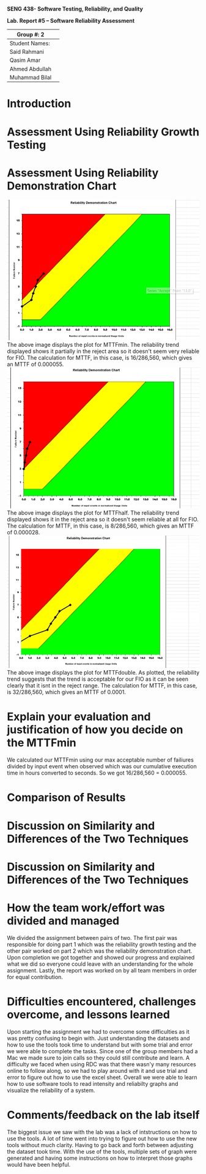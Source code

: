 **SENG 438- Software Testing, Reliability, and Quality**

**Lab. Report \#5 – Software Reliability Assessment**

| Group \#:     2  |   |
|-----------------|---|
| Student Names:  |   |
|            Said Rahmani     |   |
|            Qasim Amar     |   |
|              Ahmed Abdullah
Muhammad Bilal   |   |

# Introduction

# 

# Assessment Using Reliability Growth Testing 

# Assessment Using Reliability Demonstration Chart 
![My Image](images/min.png)
The above image displays the plot for MTTFmin. The reliability trend displayed shows it partially in the reject area so it doesn't seem very reliable for FIO. The calculation for MTTF, in this case, is 16/286,560, which gives an MTTF of 0.000055.
![My Image](images/half.png)
The above image displays the plot for MTTFhalf. The reliability trend displayed shows it in the reject area so it doesn't seem reliable at all for FIO. The calculation for MTTF, in this case, is 8/286,560, which gives an MTTF of 0.000028.
![My Image](images/double.png)
The above image displays the plot for MTTFdouble. As plotted, the reliability trend suggests that the trend is acceptable for our FIO as it can be seen clearly that it isnt in the reject range. The calculation for MTTF, in this case, is 32/286,560, which gives an MTTF of 0.0001.

# Explain your evaluation and justification of how you decide on the MTTFmin
We calculated our MTTFmin using our max acceptable number of failiures divided by input event when observed which was our cumulative execution time in hours converted to seconds. So we got 16/286,560 = 0.000055.


# Comparison of Results

# Discussion on Similarity and Differences of the Two Techniques

# Discussion on Similarity and Differences of the Two Techniques

# How the team work/effort was divided and managed
We divided the assignment between pairs of two. The first pair was responsible for doing part 1 which was the reliability growth testing and the other pair worked on part 2 which was the reliability demonstration chart. Upon completion we got together and showed our progress and explained what we did so everyone could leave with an understanding for the whole assignment. Lastly, the report was worked on by all team members in order for equal contribution.

# Difficulties encountered, challenges overcome, and lessons learned
Upon starting the assignment we had to overcome some difficulties as it was pretty confusing to begin with. Just understanding the datasets and how to use the tools took time to understand but with some trial and error we were able to complete the tasks. Since one of the group members had a Mac we made sure to join calls so they could still contribute and learn. A difficulty we faced when using RDC was that there wasn'y many resources online to follow along, so we had to play around with it and use trial and error to figure out how to use the excel sheet. Overall we were able to learn how to use software tools to read intensity and reliabilty graphs and visualize the reliability of a system.

# Comments/feedback on the lab itself
The biggest issue we saw with the lab was a lack of intstructions on how to use the tools. A lot of time went into trying to figure out how to use the new tools without much clarity. Having to go back and forth between adjusting the dataset took time. With the use of the tools, multiple sets of graph were generated and having some instructions on how to interpret those graphs would have been helpful.
